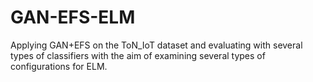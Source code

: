# GAN-EFS-ELM
Applying GAN+EFS on the ToN_IoT dataset and evaluating with several types of classifiers with the aim of examining several types of configurations for ELM.
